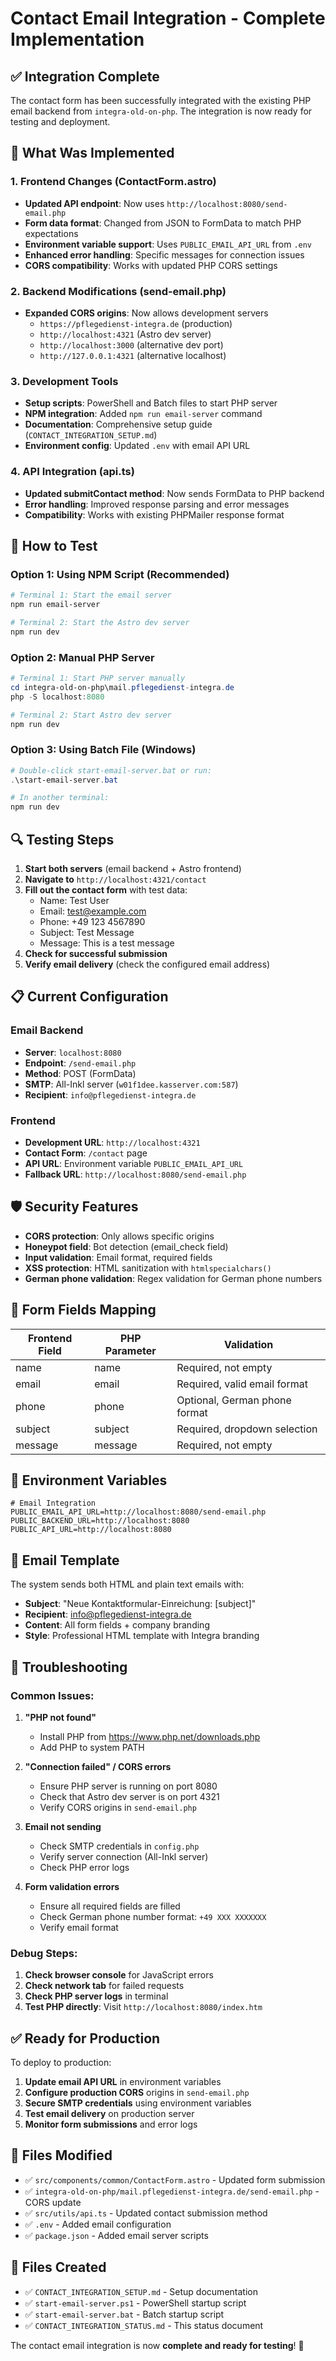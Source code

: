 # Contact Email Integration - Complete Implementation

## ✅ Integration Complete

The contact form has been successfully integrated with the existing PHP email backend from `integra-old-on-php`. The integration is now ready for testing and deployment.

## 🔧 What Was Implemented

### 1. Frontend Changes (ContactForm.astro)
- **Updated API endpoint**: Now uses `http://localhost:8080/send-email.php`
- **Form data format**: Changed from JSON to FormData to match PHP expectations
- **Environment variable support**: Uses `PUBLIC_EMAIL_API_URL` from `.env`
- **Enhanced error handling**: Specific messages for connection issues
- **CORS compatibility**: Works with updated PHP CORS settings

### 2. Backend Modifications (send-email.php)
- **Expanded CORS origins**: Now allows development servers
  - `https://pflegedienst-integra.de` (production)
  - `http://localhost:4321` (Astro dev server)
  - `http://localhost:3000` (alternative dev port)
  - `http://127.0.0.1:4321` (alternative localhost)

### 3. Development Tools
- **Setup scripts**: PowerShell and Batch files to start PHP server
- **NPM integration**: Added `npm run email-server` command
- **Documentation**: Comprehensive setup guide (`CONTACT_INTEGRATION_SETUP.md`)
- **Environment config**: Updated `.env` with email API URL

### 4. API Integration (api.ts)
- **Updated submitContact method**: Now sends FormData to PHP backend
- **Error handling**: Improved response parsing and error messages
- **Compatibility**: Works with existing PHPMailer response format

## 🚀 How to Test

### Option 1: Using NPM Script (Recommended)
```powershell
# Terminal 1: Start the email server
npm run email-server

# Terminal 2: Start the Astro dev server
npm run dev
```

### Option 2: Manual PHP Server
```powershell
# Terminal 1: Start PHP server manually
cd integra-old-on-php\mail.pflegedienst-integra.de
php -S localhost:8080

# Terminal 2: Start Astro dev server
npm run dev
```

### Option 3: Using Batch File (Windows)
```powershell
# Double-click start-email-server.bat or run:
.\start-email-server.bat

# In another terminal:
npm run dev
```

## 🔍 Testing Steps

1. **Start both servers** (email backend + Astro frontend)
2. **Navigate to** `http://localhost:4321/contact`
3. **Fill out the contact form** with test data:
   - Name: Test User
   - Email: test@example.com
   - Phone: +49 123 4567890
   - Subject: Test Message
   - Message: This is a test message
4. **Check for successful submission**
5. **Verify email delivery** (check the configured email address)

## 📋 Current Configuration

### Email Backend
- **Server**: `localhost:8080`
- **Endpoint**: `/send-email.php`
- **Method**: POST (FormData)
- **SMTP**: All-Inkl server (`w01f1dee.kasserver.com:587`)
- **Recipient**: `info@pflegedienst-integra.de`

### Frontend
- **Development URL**: `http://localhost:4321`
- **Contact Form**: `/contact` page
- **API URL**: Environment variable `PUBLIC_EMAIL_API_URL`
- **Fallback URL**: `http://localhost:8080/send-email.php`

## 🛡️ Security Features

- **CORS protection**: Only allows specific origins
- **Honeypot field**: Bot detection (email_check field)
- **Input validation**: Email format, required fields
- **XSS protection**: HTML sanitization with `htmlspecialchars()`
- **German phone validation**: Regex validation for German phone numbers

## 📝 Form Fields Mapping

| Frontend Field | PHP Parameter | Validation |
|---------------|---------------|------------|
| name | name | Required, not empty |
| email | email | Required, valid email format |
| phone | phone | Optional, German phone format |
| subject | subject | Required, dropdown selection |
| message | message | Required, not empty |

## 🔧 Environment Variables

```env
# Email Integration
PUBLIC_EMAIL_API_URL=http://localhost:8080/send-email.php
PUBLIC_BACKEND_URL=http://localhost:8080
PUBLIC_API_URL=http://localhost:8080
```

## 📧 Email Template

The system sends both HTML and plain text emails with:
- **Subject**: "Neue Kontaktformular-Einreichung: [subject]"
- **Recipient**: info@pflegedienst-integra.de
- **Content**: All form fields + company branding
- **Style**: Professional HTML template with Integra branding

## 🚨 Troubleshooting

### Common Issues:

1. **"PHP not found"**
   - Install PHP from https://www.php.net/downloads.php
   - Add PHP to system PATH

2. **"Connection failed" / CORS errors**
   - Ensure PHP server is running on port 8080
   - Check that Astro dev server is on port 4321
   - Verify CORS origins in `send-email.php`

3. **Email not sending**
   - Check SMTP credentials in `config.php`
   - Verify server connection (All-Inkl server)
   - Check PHP error logs

4. **Form validation errors**
   - Ensure all required fields are filled
   - Check German phone number format: `+49 XXX XXXXXXX`
   - Verify email format

### Debug Steps:
1. **Check browser console** for JavaScript errors
2. **Check network tab** for failed requests
3. **Check PHP server logs** in terminal
4. **Test PHP directly**: Visit `http://localhost:8080/index.htm`

## ✅ Ready for Production

To deploy to production:

1. **Update email API URL** in environment variables
2. **Configure production CORS** origins in `send-email.php`
3. **Secure SMTP credentials** using environment variables
4. **Test email delivery** on production server
5. **Monitor form submissions** and error logs

## 📁 Files Modified

- ✅ `src/components/common/ContactForm.astro` - Updated form submission
- ✅ `integra-old-on-php/mail.pflegedienst-integra.de/send-email.php` - CORS update
- ✅ `src/utils/api.ts` - Updated contact submission method
- ✅ `.env` - Added email configuration
- ✅ `package.json` - Added email server scripts

## 📁 Files Created

- ✅ `CONTACT_INTEGRATION_SETUP.md` - Setup documentation
- ✅ `start-email-server.ps1` - PowerShell startup script
- ✅ `start-email-server.bat` - Batch startup script
- ✅ `CONTACT_INTEGRATION_STATUS.md` - This status document

The contact email integration is now **complete and ready for testing**! 🎉
